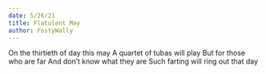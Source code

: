 ```yaml
---
date: 5/26/21
title: Flatulent May
author: FostyWally
---
```


On the thirtieth of day this may
A quartet of tubas will play
But for those who are far
And don’t know what they are
Such farting will ring out that day
